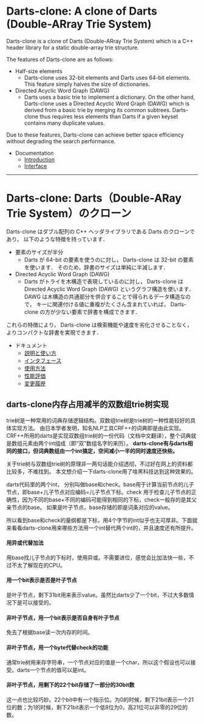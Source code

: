 # Darts-clone: A clone of Darts (Double-ARray Trie System)

Darts-clone is a clone of Darts (Double-ARray Trie System)
which is a C++ header library for a static double-array trie structure.

The features of Darts-clone are as follows:

* Half-size elements
  * Darts-clone uses 32-bit elements and Darts uses 64-bit elements.
   This feature simply halves the size of dictionaries.
* Directed Acyclic Word Graph (DAWG)
  * Darts uses a basic trie to implement a dictionary.
   On the other hand, Darts-clone uses a Directed Acyclic Word Graph (DAWG)
   which is derived from a basic trie by merging its common subtrees.
   Darts-clone thus requires less elements than Darts if a given keyset
   contains many duplicate values.

Due to these features, Darts-clone can achieve better space efficiency
without degrading the search performance.

* Documentation
  * [Introduction](https://github.com/s-yata/darts-clone/blob/master/doc/en/Introduction.md)
  * [Interface](https://github.com/s-yata/darts-clone/blob/master/doc/en/Interface.md)

----

# Darts-clone: Darts（Double-ARay Trie System）のクローン

Darts-clone はダブル配列の C++ ヘッダライブラリである Darts のクローンであり，
以下のような特徴を持っています．

* 要素のサイズが半分
  * Darts が 64-bit の要素を使うのに対し， Darts-clone は 32-bit の要素を使います．
   そのため，辞書のサイズは単純に半減します．
* Directed Acyclic Word Graph (DAWG)
  * Darts がトライを木構造で表現しているのに対し，
   Darts-clone は Directed Acyclic Word Graph (DAWG) というグラフ構造を使います．
   DAWG は木構造の共通部分を併合することで得られるデータ構造なので，
   キーに関連付ける値に重複がたくさん含まれていれば，
   Darts-clone の方が少ない要素で辞書を構成できます．

これらの特徴により， Darts-clone は検索機能や速度を劣化させることなく，
よりコンパクトな辞書を実現できます．

* ドキュメント
  * [説明と使い方](https://github.com/s-yata/darts-clone/blob/master/doc/ja/Introduction.md)
  * [インタフェース](https://github.com/s-yata/darts-clone/blob/master/doc/ja/Interface.md)
  * [使用方法](https://github.com/s-yata/darts-clone/blob/master/doc/ja/Applications.md)
  * [性能評価](https://github.com/s-yata/darts-clone/blob/master/doc/ja/Evaluation.md)
  * [変更履歴](https://github.com/s-yata/darts-clone/blob/master/doc/ja/ChangeLog.md)



## darts-clone内存占用减半的双数组trie树实现

trie树是一种常用的词典存储逻辑结构。双数组trie树是trie树的一种性能较好的具体实现方法。
由日本学者发明，知名NLP工具CRF++的词典即是由此实现。
CRF++所用的darts是实现双数组trie树的一份代码（文档中文翻译），整个词典就是数组元素由两个int组成（即“双”数组名字的来历）。
**darts-clone有与darts相同的接口，但词典数组由一个int搞定，空间减小一半的同时速度还快些。**

关于trie树与双数组trie树的原理非一两句话能介绍透彻，不过好在网上的资料都比较多，不难找到。 本文想介绍一下darts-clone用了啥黑科技达到这种效果的。

darts代码里的两个int， 分别叫做base和check。base用于计算当前节点的儿子节点，即base+儿子节点对应编码=儿子节点下标。check 用于检查儿子节点的正确性，因为不同的base+不同的编码可能得到相同的下标，check一般存的是其父亲节点的base。 如果是叶子节点，base存储的即是词条对应的value。

所以看到base和check的量纲都是下标，用4个字节的int似乎也无可厚非。下面就来看看darts-clone用来哪些方法用一个int替代两个int的，并且速度还有所提升。

#### **用异或代替加法**

用base找儿子节点的下标时，使用异或。不需要进位，感觉会比加法快一些，不过不太了解现在的CPU。

#### **用一个bit表示是否是叶子节点**

是叶子节点，剩下31bit用来表示value。虽然比darts少了一个bit，不过大多数情况下是可以接受的。

#### **非叶子节点，用一个bit表示是否自身有叶子节点**

免去了根据base读一次内存的时间。

#### **非叶子节点，用一个byte代替check的功能**

通常trie树用来存字符串，一个节点对应的值是一个char，所以这个假设也可以接受。darts一个节点的值可以是int。

#### **非叶子节点，用剩下的22个bit存储了一部分的30bit数**

这一点也比较巧妙。22个bit中有一个指示位。为0的时候，剩下21bit表示一个21位的数；为1的时候，剩下21bit表示一个低8位为0，高21位可以非零的29位的数。
